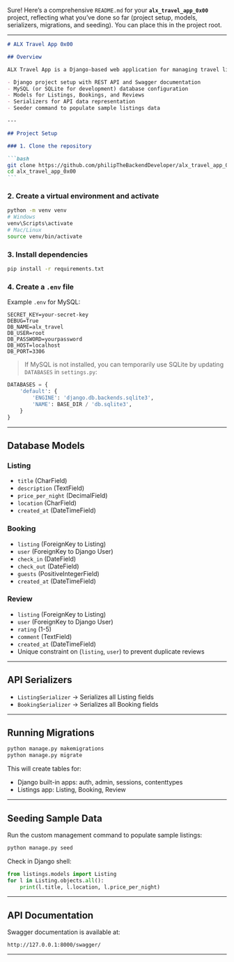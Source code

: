 Sure! Here’s a comprehensive `README.md` for your **`alx_travel_app_0x00`** project, reflecting what you’ve done so far (project setup, models, serializers, migrations, and seeding). You can place this in the project root.

---

````markdown
# ALX Travel App 0x00

## Overview

ALX Travel App is a Django-based web application for managing travel listings, bookings, and reviews. This iteration focuses on:

- Django project setup with REST API and Swagger documentation
- MySQL (or SQLite for development) database configuration
- Models for Listings, Bookings, and Reviews
- Serializers for API data representation
- Seeder command to populate sample listings data

---

## Project Setup

### 1. Clone the repository

```bash
git clone https://github.com/philipTheBackendDeveloper/alx_travel_app_0x00.git
cd alx_travel_app_0x00
```
````

### 2. Create a virtual environment and activate

```bash
python -m venv venv
# Windows
venv\Scripts\activate
# Mac/Linux
source venv/bin/activate
```

### 3. Install dependencies

```bash
pip install -r requirements.txt
```

### 4. Create a `.env` file

Example `.env` for MySQL:

```
SECRET_KEY=your-secret-key
DEBUG=True
DB_NAME=alx_travel
DB_USER=root
DB_PASSWORD=yourpassword
DB_HOST=localhost
DB_PORT=3306
```

> If MySQL is not installed, you can temporarily use SQLite by updating `DATABASES` in `settings.py`:

```python
DATABASES = {
    'default': {
        'ENGINE': 'django.db.backends.sqlite3',
        'NAME': BASE_DIR / 'db.sqlite3',
    }
}
```

---

## Database Models

### Listing

- `title` (CharField)
- `description` (TextField)
- `price_per_night` (DecimalField)
- `location` (CharField)
- `created_at` (DateTimeField)

### Booking

- `listing` (ForeignKey to Listing)
- `user` (ForeignKey to Django User)
- `check_in` (DateField)
- `check_out` (DateField)
- `guests` (PositiveIntegerField)
- `created_at` (DateTimeField)

### Review

- `listing` (ForeignKey to Listing)
- `user` (ForeignKey to Django User)
- `rating` (1-5)
- `comment` (TextField)
- `created_at` (DateTimeField)
- Unique constraint on (`listing`, `user`) to prevent duplicate reviews

---

## API Serializers

- `ListingSerializer` → Serializes all Listing fields
- `BookingSerializer` → Serializes all Booking fields

---

## Running Migrations

```bash
python manage.py makemigrations
python manage.py migrate
```

This will create tables for:

- Django built-in apps: auth, admin, sessions, contenttypes
- Listings app: Listing, Booking, Review

---

## Seeding Sample Data

Run the custom management command to populate sample listings:

```bash
python manage.py seed
```

Check in Django shell:

```python
from listings.models import Listing
for l in Listing.objects.all():
    print(l.title, l.location, l.price_per_night)
```

---

## API Documentation

Swagger documentation is available at:

```
http://127.0.0.1:8000/swagger/
```

---
